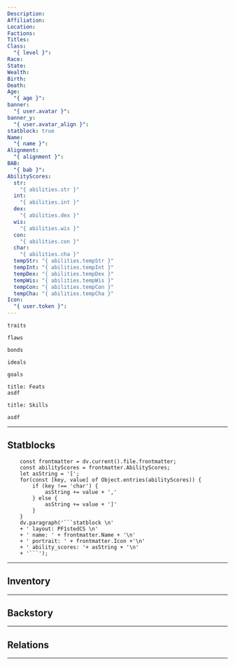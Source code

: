 ```yaml
---
Description: 
Affiliation: 
Location: 
Factions: 
Titles: 
Class:
  "{ level }": 
Race: 
State: 
Wealth: 
Birth: 
Death: 
Age:
  "{ age }": 
banner:
  "{ user.avatar }": 
banner_y:
  "{ user.avatar_align }": 
statblock: true
Name:
  "{ name }": 
Alignment:
  "{ alignment }": 
BAB:
  "{ bab }": 
AbilityScores:
  str:
    "{ abilities.str }"
  int:
    "{ abilities.int }" 
  dex:
    "{ abilities.dex }"
  wis:
    "{ abilities.wis }" 
  con:
    "{ abilities.con }"
  char:
    "{ abilities.cha }"
  tempStr: "{ abilities.tempStr }"
  tempInt: "{ abilities.tempInt }"
  tempDex: "{ abilities.tempDex }"
  tempWis: "{ abilities.tempWis }"
  tempCon: "{ abilities.tempCon }"
  tempCha: "{ abilities.tempCha }"
Icon:
  "{ user.token }":
---
```


```ad-Tr
traits
```

```ad-fw
flaws
```

```ad-Bd
bonds
```

```ad-idl
ideals
```

```ad-goals
goals
```

```ad-ft
title: Feats
asdf

```

```ad-sk
title: Skills

asdf
```


--- 
## Statblocks

```dataviewjs
	const frontmatter = dv.current().file.frontmatter;
	const abilityScores = frontmatter.AbilityScores;
	let asString = '[';
	for(const [key, value] of Object.entries(abilityScores)) {
		if (key !== 'char') {
			asString += value + ','
		} else {
			asString += value + ']'
		}
	}
	dv.paragraph('```statblock \n' 
	+ ' layout: PF1stedCS \n' 
	+ ' name: ' + frontmatter.Name + '\n'
	+ ' portrait: ' + frontmatter.Icon +'\n'
	+ ' ability_scores: '+ asString + '\n'
	+ '```');
```


___
## Inventory

---
## Backstory


___
## Relations


---
